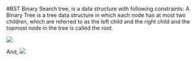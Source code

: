 

#BST
Binary Search tree, is a data structure with following constraints:
A Binary Tree is a tree data structure in which each node has at most two children, which are referred to as the left child and the right child and the topmost node in the tree is called the root.

![](https://miro.medium.com/max/700/0*dnxsog7j73vXPnr0.jpg)



And,
![](https://miro.medium.com/max/295/0*MMmoQZvdGBaQAFp2)


